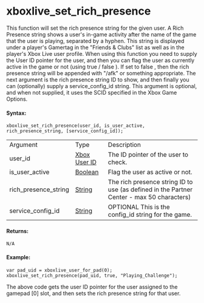 # xboxlive_set_rich_presence

This function will set the rich presence string for the given user. A
Rich Presence string shows a user's in-game activity after the name of
the game that the user is playing, separated by a hyphen. This string is
displayed under a player's Gamertag in the "Friends & Clubs" list as
well as in the player's Xbox Live user profile. When using this function
you need to supply the User ID pointer for the user, and then you can
flag the user as currently active in the game or not (using true / false
). If set to false , then the rich presence string will be appended with
"/afk" or something appropriate. The next argument is the rich presence
string ID to show, and then finally you can (optionally) supply a
service_config_id string. This argument is optional, and when not
supplied, it uses the SCID specified in the Xbox Game Options.

#### Syntax:

``` gml
xboxlive_set_rich_presence(user_id, is_user_active, rich_presence_string, [service_config_id]);
```

|                      |                                                                                                                              |                                                                                           |
|----------------------|------------------------------------------------------------------------------------------------------------------------------|-------------------------------------------------------------------------------------------|
| Argument             | Type                                                                                                                         | Description                                                                               |
| user_id              |  [Xbox User ID](../../../../../GameMaker_Language/GML_Reference/UWP_And_XBox_Live/Users_And_Accounts/xboxlive_get_user)  | The ID pointer of the user to check.                                                      |
| is_user_active       |  [Boolean](../../../../../GameMaker_Language/GML_Overview/Data_Types)                                                    | Flag the user as active or not.                                                           |
| rich_presence_string |  [String](../../../../../GameMaker_Language/GML_Overview/Data_Types)                                                     | The rich presence string ID to use (as defined in the Partner Center - max 50 characters) |
| service_config_id    |  [String](../../../../../GameMaker_Language/GML_Overview/Data_Types)                                                     |  OPTIONAL This is the config_id string for the game.                                      |

#### Returns:

``` gml
N/A
```

#### Example:

``` gml
var pad_uid = xboxlive_user_for_pad(0);
xboxlive_set_rich_presence(pad_uid, true, "Playing_Challenge");
```

The above code gets the user ID pointer for the user assigned to the
gamepad \[0\] slot, and then sets the rich presence string for that
user.
